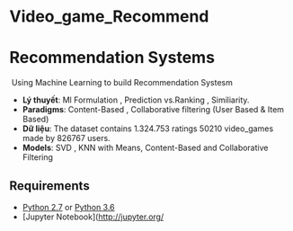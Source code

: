 # Video_game_Recommend
# Recommendation Systems

‎ Using Machine Learning to build Recommendation Systesm‎

- ‎**Lý thuyết**‎‎: Ml  Formulation , Prediction vs.Ranking , Similiarity.
- ‎**Paradigms**‎‎: Content-Based , Collaborative filtering (User Based & Item Based) ‎
- ‎**Dữ liệu**‎‎: The dataset contains 1.324.753 ratings 50210 video_games made by 826767 users.
‎
- **Models**: SVD , KNN with Means, Content-Based and Collaborative Filtering

## Requirements

* [Python 2.7](https://www.python.org/download/releases/2.7/) or [Python 3.6](https://www.python.org/downloads/release/python-360/)
* [Jupyter Notebook](http://jupyter.org/


